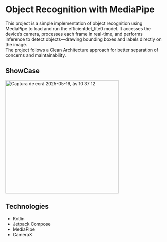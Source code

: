 # Object Recognition with MediaPipe
This project is a simple implementation of object recognition using MediaPipe to load and run the
efficientdet_lite0 model.
It accesses the device’s camera, processes each frame in real-time, and performs inference to detect
objects—drawing bounding boxes and labels directly
on the image.<br/>
The project follows a Clean Architecture approach for better separation of concerns and
maintainability.

## ShowCase
<img width="362" alt="Captura de ecrã 2025-05-16, às 10 37 12" src="https://github.com/user-attachments/assets/0e3e4e64-7267-475c-a1c7-5f7628dc6944" />

## Technologies
* Kotlin
* Jetpack Compose
* MediaPipe
* CameraX
